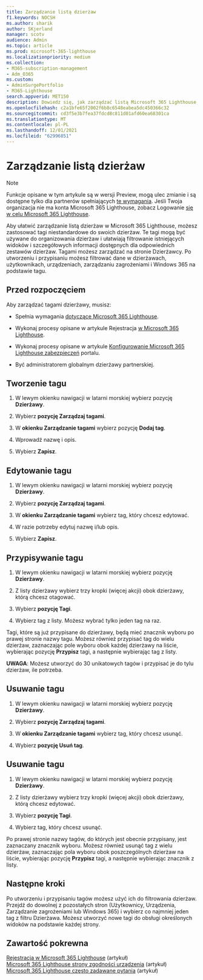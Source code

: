 ```yaml
---
title: Zarządzanie listą dzierżaw
f1.keywords: NOCSH
ms.author: sharik
author: SKjerland
manager: scotv
audience: Admin
ms.topic: article
ms.prod: microsoft-365-lighthouse
ms.localizationpriority: medium
ms.collection:
- M365-subscription-management
- Adm_O365
ms.custom:
- AdminSurgePortfolio
- M365-Lighthouse
search.appverid: MET150
description: Dowiedz się, jak zarządzać listą Microsoft 365 Lighthouse, aby uzyskać informacje o dostawcach usług zarządzanych (MSP, Managed Service Providers).
ms.openlocfilehash: c2a1bfe65f2002f6b8c6548eabea5dc450366c32
ms.sourcegitcommit: cd3f5e3b7fea37fdcd8c811d01afd60ea68301ca
ms.translationtype: MT
ms.contentlocale: pl-PL
ms.lasthandoff: 12/01/2021
ms.locfileid: "62996851"
---
```

# <a name="manage-your-tenant-list"></a>Zarządzanie listą dzierżaw

> [!NOTE]
> Funkcje opisane w tym artykule są w wersji Preview, mogą ulec zmianie i są dostępne tylko dla partnerów spełniających [te wymagania](m365-lighthouse-requirements.md). Jeśli Twoja organizacja nie ma konta Microsoft 365 Lighthouse, zobacz Logowanie [się w celu Microsoft 365 Lighthouse](m365-lighthouse-sign-up.md).

Aby ułatwić zarządzanie listą dzierżaw w Microsoft 365 Lighthouse, możesz zastosować tagi niestandardowe do swoich dzierżaw. Te tagi mogą być używane do organizowania dzierżaw i ułatwiają filtrowanie istniejących widoków i szczegółowych informacji dostępnych dla odpowiednich zestawów dzierżaw. Tagami możesz zarządzać na stronie Dzierżawcy. Po utworzeniu i przypisaniu możesz filtrować dane w dzierżawach, użytkownikach, urządzeniach, zarządzaniu zagrożeniami i Windows 365 na podstawie tagu.

## <a name="before-you-begin"></a>Przed rozpoczęciem

Aby zarządzać tagami dzierżawy, musisz:

- Spełnia wymagania [dotyczące Microsoft 365 Lighthouse](m365-lighthouse-requirements.md).

- Wykonaj procesy opisane w artykule Rejestracja [w Microsoft 365 Lighthouse](m365-lighthouse-sign-up.md).

- Wykonaj procesy opisane w artykule [Konfigurowanie Microsoft 365 Lighthouse zabezpieczeń](m365-lighthouse-configure-portal-security.md) portalu.

- Być administratorem globalnym dzierżawy partnerskiej.

## <a name="create-a-tag"></a>Tworzenie tagu

1. W lewym okienku nawigacji w latarni morskiej wybierz pozycję **Dzierżawy**.

2. Wybierz **pozycję Zarządzaj tagami**.

3. W **okienku Zarządzanie tagami** wybierz pozycję **Dodaj tag**.

4. Wprowadź nazwę i opis.

5. Wybierz **Zapisz**.

## <a name="edit-a-tag"></a>Edytowanie tagu

1. W lewym okienku nawigacji w latarni morskiej wybierz pozycję **Dzierżawy**.

2. Wybierz **pozycję Zarządzaj tagami**.

3. W **okienku Zarządzanie tagami** wybierz tag, który chcesz edytować.

4. W razie potrzeby edytuj nazwę i/lub opis.

5. Wybierz **Zapisz**.

## <a name="assign-a-tag"></a>Przypisywanie tagu

1. W lewym okienku nawigacji w latarni morskiej wybierz pozycję **Dzierżawy**.

2. Z listy dzierżawy wybierz trzy kropki (więcej akcji) obok dzierżawy, którą chcesz otagować.

3. Wybierz **pozycję Tagi**.

4. Wybierz tag z listy. Możesz wybrać tylko jeden tag na raz.

Tagi, które są już przypisane do dzierżawy, będą mieć znacznik wyboru po prawej stronie nazwy tagu. Możesz również przypisać tag do wielu dzierżaw, zaznaczając pole wyboru obok każdej dzierżawy na liście, wybierając pozycję **Przypisz** tagi, a następnie wybierając tag z listy.

**UWAGA**: Możesz utworzyć do 30 unikatowych tagów i przypisać je do tylu dzierżaw, ile potrzeba.

## <a name="delete-a-tag"></a>Usuwanie tagu

1. W lewym okienku nawigacji w latarni morskiej wybierz pozycję **Dzierżawy**.

2. Wybierz **pozycję Zarządzaj tagami**.

3. W **okienku Zarządzanie tagami** wybierz tag, który chcesz usunąć.

4. Wybierz **pozycję Usuń tag**.

## <a name="remove-a-tag"></a>Usuwanie tagu

1. W lewym okienku nawigacji w latarni morskiej wybierz pozycję **Dzierżawy**.

2. Z listy dzierżawy wybierz trzy kropki (więcej akcji) obok dzierżawy, którą chcesz edytować.

3. Wybierz **pozycję Tagi**.

4. Wybierz tag, który chcesz usunąć.

Po prawej stronie nazwy tagów, do których jest obecnie przypisany, jest zaznaczany znacznik wyboru. Możesz również usunąć tag z wielu dzierżaw, zaznaczając pola wyboru obok poszczególnych dzierżaw na liście, wybierając pozycję **Przypisz** tagi, a następnie wybierając znacznik z listy.

## <a name="next-steps"></a>Następne kroki

Po utworzeniu i przypisaniu tagów możesz użyć ich do filtrowania dzierżaw. Przejdź do dowolnej z pozostałych stron (Użytkownicy, Urządzenia, Zarządzanie zagrożeniami lub Windows 365) i wybierz co najmniej jeden tag z filtru Dzierżawa. Możesz utworzyć nowe tagi do obsługi określonych widoków na podstawie każdej strony.

## <a name="related-content"></a>Zawartość pokrewna

[Rejestracja w Microsoft 365 Lighthouse](m365-lighthouse-sign-up.md) (artykuł)  
[Microsoft 365 Lighthouse strony zgodności urządzenia](m365-lighthouse-device-compliance-page-overview.md) (artykuł)  
[Microsoft 365 Lighthouse często zadawane pytania](m365-lighthouse-faq.yml) (artykuł)
